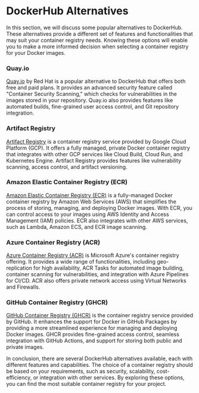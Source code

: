 # DockerHub Alternatives

In this section, we will discuss some popular alternatives to DockerHub. These alternatives provide a different set of features and functionalities that may suit your container registry needs. Knowing these options will enable you to make a more informed decision when selecting a container registry for your Docker images.

### Quay.io

[Quay.io](https://quay.io/) by Red Hat is a popular alternative to DockerHub that offers both free and paid plans. It provides an advanced security feature called "Container Security Scanning," which checks for vulnerabilities in the images stored in your repository. Quay.io also provides features like automated builds, fine-grained user access control, and Git repository integration.

### Artifact Registry

[Artifact Registry](https://cloud.google.com/artifact-registry) is a container registry service provided by Google Cloud Platform (GCP). It offers a fully managed, private Docker container registry that integrates with other GCP services like Cloud Build, Cloud Run, and Kubernetes Engine. Artifact Registry provides features like vulnerability scanning, access control, and artifact versioning.

### Amazon Elastic Container Registry (ECR)

[Amazon Elastic Container Registry (ECR)](https://aws.amazon.com/ecr/) is a fully-managed Docker container registry by Amazon Web Services (AWS) that simplifies the process of storing, managing, and deploying Docker images. With ECR, you can control access to your images using AWS Identity and Access Management (IAM) policies. ECR also integrates with other AWS services, such as Lambda, Amazon ECS, and ECR image scanning.

### Azure Container Registry (ACR)

[Azure Container Registry (ACR)](https://azure.microsoft.com/en-us/services/container-registry/) is Microsoft Azure's container registry offering. It provides a wide range of functionalities, including geo-replication for high availability, ACR Tasks for automated image building, container scanning for vulnerabilities, and integration with Azure Pipelines for CI/CD. ACR also offers private network access using Virtual Networks and Firewalls.

### GitHub Container Registry (GHCR)

[GitHub Container Registry (GHCR)](https://docs.github.com/en/packages/guides/about-github-container-registry) is the container registry service provided by GitHub. It enhances the support for Docker in GitHub Packages by providing a more streamlined experience for managing and deploying Docker images. GHCR provides fine-grained access control, seamless integration with GitHub Actions, and support for storing both public and private images.

In conclusion, there are several DockerHub alternatives available, each with different features and capabilities. The choice of a container registry should be based on your requirements, such as security, scalability, cost-efficiency, or integration with other services. By exploring these options, you can find the most suitable container registry for your project.